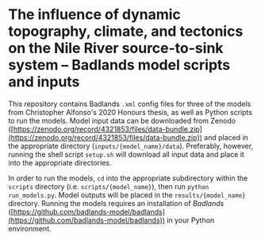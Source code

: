 # The influence of dynamic topography, climate, and tectonics on the Nile River source-to-sink system – Badlands model scripts and inputs

This repository contains Badlands `.xml` config files for three of the models from Christopher Alfonso's 2020 Honours thesis, as well as Python scripts to run the models.
Model input data can be downloaded from Zenodo ([https://zenodo.org/record/4321853/files/data-bundle.zip](https://zenodo.org/record/4321853/files/data-bundle.zip)) and placed in the appropriate directory (`inputs/{model_name}/data`).
Preferably, however, running the shell script `setup.sh` will download all input data and place it into the appropriate directories.

In order to run the models, `cd` into the appropriate subdirectory within the `scripts` directory (i.e. `scripts/{model_name}`), then run `python run_models.py`.
Model outputs will be placed in the `results/{model_name}` directory.
Running the models requires an installation of *Badlands* ([https://github.com/badlands-model/badlands](https://github.com/badlands-model/badlands)) in your Python environment.
